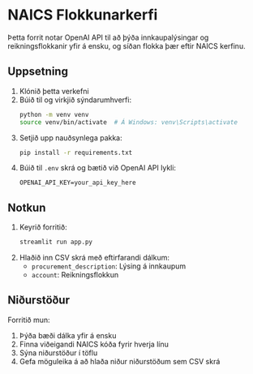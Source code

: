 # NAICS Flokkunarkerfi

Þetta forrit notar OpenAI API til að þýða innkaupalýsingar og reikningsflokkanir yfir á ensku, og síðan flokka þær eftir NAICS kerfinu.

## Uppsetning

1. Klónið þetta verkefni
2. Búið til og virkjið sýndarumhverfi:
   ```bash
   python -m venv venv
   source venv/bin/activate  # Á Windows: venv\Scripts\activate
   ```
3. Setjið upp nauðsynlega pakka:
   ```bash
   pip install -r requirements.txt
   ```
4. Búið til `.env` skrá og bætið við OpenAI API lykli:
   ```
   OPENAI_API_KEY=your_api_key_here
   ```

## Notkun

1. Keyrið forritið:
   ```bash
   streamlit run app.py
   ```
2. Hlaðið inn CSV skrá með eftirfarandi dálkum:
   - `procurement_description`: Lýsing á innkaupum
   - `account`: Reikningsflokkun

## Niðurstöður

Forritið mun:
1. Þýða bæði dálka yfir á ensku
2. Finna viðeigandi NAICS kóða fyrir hverja línu
3. Sýna niðurstöður í töflu
4. Gefa möguleika á að hlaða niður niðurstöðum sem CSV skrá 